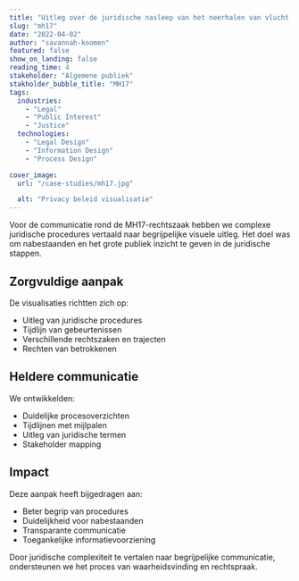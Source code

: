 ```yaml
---
title: "Uitleg over de juridische nasleep van het neerhalen van vlucht MH17"
slug: "mh17"
date: "2022-04-02"
author: "savannah-koomen"
featured: false
show_on_landing: false
reading_time: 4
stakeholder: "Algemene publiek"
stakholder_bubble_title: "MH17"
tags:
  industries:
    - "Legal"
    - "Public Interest"
    - "Justice"
  technologies:
    - "Legal Design"
    - "Information Design"
    - "Process Design"

cover_image:
  url: "/case-studies/mh17.jpg"

  alt: "Privacy beleid visualisatie"
---
```


Voor de communicatie rond de MH17-rechtszaak hebben we complexe juridische procedures vertaald naar begrijpelijke visuele uitleg. Het doel was om nabestaanden en het grote publiek inzicht te geven in de juridische stappen.

## Zorgvuldige aanpak

De visualisaties richtten zich op:

- Uitleg van juridische procedures
- Tijdlijn van gebeurtenissen
- Verschillende rechtszaken en trajecten
- Rechten van betrokkenen

## Heldere communicatie

We ontwikkelden:

- Duidelijke procesoverzichten
- Tijdlijnen met mijlpalen
- Uitleg van juridische termen
- Stakeholder mapping

## Impact

Deze aanpak heeft bijgedragen aan:

- Beter begrip van procedures
- Duidelijkheid voor nabestaanden
- Transparante communicatie
- Toegankelijke informatievoorziening

Door juridische complexiteit te vertalen naar begrijpelijke communicatie, ondersteunen we het proces van waarheidsvinding en rechtspraak.
